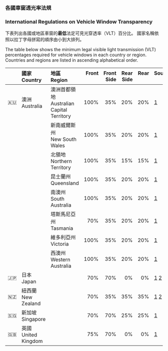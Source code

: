 ### 各國車窗透光率法規
### International Regulations on Vehicle Window Transparency

下表列出各國或地區車窗的**最低**法定可見光穿透率（VLT）百分比。
國家名稱依照以拉丁字母拼寫的順序由小到大排列。

The table below shows the minimum legal visible light transmission (VLT) percentages required for vehicle windows in each country or region. Countries and regions are listed in ascending alphabetical order.

| | 國家<br>Country | 地區<br>Region| Front<br>&nbsp; | Front<br>Side | Rear<br>Side | Rear<br>&nbsp; | Sources<br>&nbsp; |
|:--|:--|:--|-:|--:|--:|--:|:--|
| 🇦🇺 | 澳洲<br>Australia | 澳洲首都領地<br>Australian Capital Territory | 100% | 35% | 20% | 20% | [1](https://australiatintlaws.com/) |
| | | 新南威爾斯州<br>New South Wales | 100% | 35% | 20% | 20% | [1](https://australiatintlaws.com/) |
| | | 北領地<br>Northern Territory | 100% | 35% | 15% | 15% | [1](https://australiatintlaws.com/) |
| | | 昆士蘭州<br>Queensland | 100% | 35% | 20% | 20% | [1](https://australiatintlaws.com/) |
| | | 南澳州<br>South Australia | 100% | 35% | 20% | 20% | [1](https://australiatintlaws.com/) |
| | | 塔斯馬尼亞州<br>Tasmania | 70% | 35% | 20% | 20% | [1](https://australiatintlaws.com/) |
| | | 維多利亞州<br>Victoria | 100% | 35% | 20% | 20% | [1](https://australiatintlaws.com/) |
| | | 西澳州<br>Western Australia | 100% | 35% | 20% | 20% | [1](https://australiatintlaws.com/) |
| 🇯🇵 | 日本<br>Japan | | 70% | 70% | 0% | 0% | [1](https://www.mlit.go.jp/jidosha/jidosha/tenkenseibi/huseikaizou/h1/h1-2/) [2](https://www.mlit.go.jp/jidosha/content/S195.pdf) |
| 🇳🇿 | 紐西蘭<br>New Zealand | | 70% | 35% | 35% | 35% | [1](https://www.nzta.govt.nz/vehicles/warrants-and-certificates/vehicle-equipment/vehicle-windows-wipers-and-mirrors/) [2](https://vehicleinspection.nzta.govt.nz/virms/in-service-wof-and-cof/light-psvs/vision/glazing) |
| 🇸🇬 | 新加坡<br>Singapore | | 70% | 70% | 25% | 25% | [1](https://onemotoring.lta.gov.sg/content/onemotoring/home/owning/modification.html) |
| 🇬🇧 | 英國<br>United Kingdom | | 75% | 70% | 0% | 0% | [1](https://www.gov.uk/tinted-vehicle-window-rules) |
